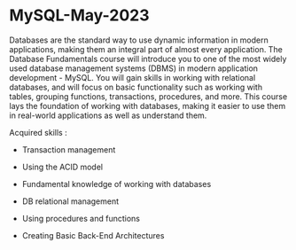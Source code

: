# MySQL-May-2023

Databases are the standard way to use dynamic information in modern applications, making them an integral part of almost every application. The Database Fundamentals course will introduce you to one of the most widely used database management systems (DBMS) in modern application development - MySQL. You will gain skills in working with relational databases, and will focus on basic functionality such as working with tables, grouping functions, transactions, procedures, and more. This course lays the foundation of working with databases, making it easier to use them in real-world applications as well as understand them.

Acquired skills :

  - Transaction management

  - Using the ACID model

  - Fundamental knowledge of working with databases

  - DB relational management

  - Using procedures and functions

   - Creating Basic Back-End Architectures
